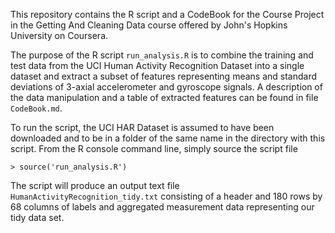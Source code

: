 This repository contains the R script and a CodeBook for the Course Project in the Getting And Cleaning Data course
offered by John's Hopkins University on Coursera.

The purpose of the R script `run_analysis.R` is to combine the training and test data from the UCI Human Activity Recognition Dataset into a single dataset and extract a subset of features representing means and standard deviations of 3-axial accelerometer and gyroscope signals.  A description of the data manipulation and a table of extracted features can be found in file `CodeBook.md`. 

To run the script, the UCI HAR Dataset is assumed to have been downloaded and to be in a folder of the same name in the directory with this script. From the R console command line, simply source the script file

    > source('run_analysis.R')

The script will produce an output text file `HumanActivityRecognition_tidy.txt` consisting of a header and 180 rows by 68 columns of labels and aggregated measurement data representing our tidy data set.